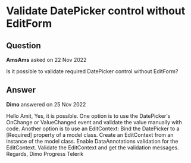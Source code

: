 # Validate DatePicker control without EditForm

## Question

**AmsAms** asked on 22 Nov 2022

Is it possible to validate required DatePicker control without EditForm?

## Answer

**Dimo** answered on 25 Nov 2022

Hello Amit, Yes, it is possible. One option is to use the DatePicker's OnChange or ValueChanged event and validate the value manually with code. Another option is to use an EditContext: Bind the DatePicker to a [Required] property of a model class. Create an EditContext from an instance of the model class. Enable DataAnnotations validation for the EditContext. Validate the EditContext and get the validation messages. Regards, Dimo Progress Telerik
